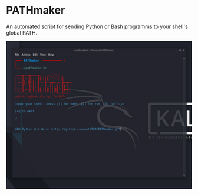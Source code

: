 # PATHmaker
An automated script for sending Python or Bash programms to your shell's global PATH.



![Example](screenshot.png "Example")
